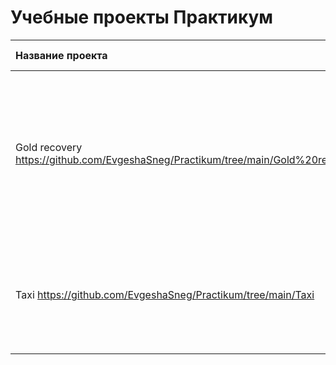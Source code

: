 # Учебные проекты Практикум

| Название проекта                       | Инструменты и навыки                          | Описание                                                   |  Вывод                        | 
| :------------------------------------- | :-------------------------------------------- |:-----------------------------------------------------------| :-----------------------------
|Gold recovery https://github.com/EvgeshaSneg/Practikum/tree/main/Gold%20recovery  | Python, Pandas, Matplotlib, NumPy, Scikit-learn, исследовательский анализ данных | Восстановление золота из руды Разработака модели, которая предсказывает коэффициент восстановления золота из золотосодержащей руды, используйте данные с параметрами добычи и очистки.  | Построена модель, способная помь предприятию недопустить убыточности.
|Taxi https://github.com/EvgeshaSneg/Practikum/tree/main/Taxi| Pandas, Python, Matplotlib, Scikit-learn, statsmodels | Прогнозирование количества заказов такси такси на следующий час. | Построена модель, помогающая привлекать больше водителей в периоды пиковой нагрузки
